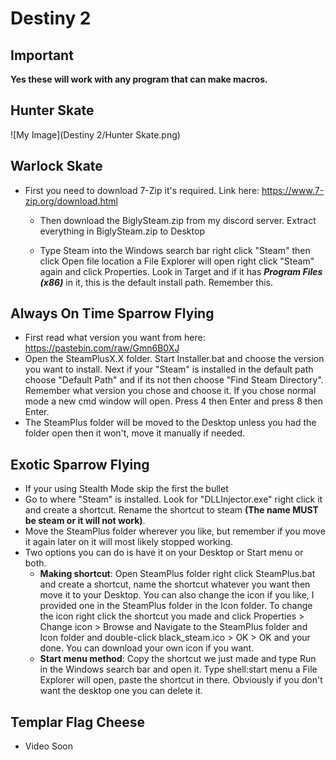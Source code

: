 # Destiny 2

  ## Important
  **Yes these will work with any program that can make macros.**

  ## Hunter Skate
  ![My Image](Destiny 2/Hunter Skate.png)
  
  ## Warlock Skate
  - First you need to download 7-Zip it's required.
	Link here: https://www.7-zip.org/download.html
	
	- Then download the BiglySteam.zip from my discord server. Extract everything in BiglySteam.zip to Desktop
	
	- Type Steam into the Windows search bar right click "Steam" then click Open file location a File Explorer will open right click "Steam" again and click Properties. Look in Target and if it has ***Program Files (x86)*** in it, this is the default install path. Remember this.
  
  ## Always On Time Sparrow Flying
  - First read what version you want from here: https://pastebin.com/raw/Gmn6B0XJ
  - Open the SteamPlusX.X folder. Start Installer.bat and choose the version you want to install. Next if your "Steam" is installed in the default path choose "Default Path" and if its not then choose "Find Steam Directory". Remember what version you chose and choose it. If you chose normal mode a new cmd window will open. Press 4 then Enter and press 8 then Enter.
  - The SteamPlus folder will be moved to the Desktop unless you had the folder open then it won't, move it manually if needed.
  
  ## Exotic Sparrow Flying
  - If your using Stealth Mode skip the first the bullet
  - Go to where "Steam" is installed. Look for "DLLInjector.exe" right click it and create a shortcut. Rename the shortcut to steam **(The name MUST be steam or it will not work)**.
  - Move the SteamPlus folder wherever you like, but remember if you move it again later on it will most likely stopped working.
  - Two options you can do is have it on your Desktop or Start menu or both.
	- **Making shortcut**: Open SteamPlus folder right click SteamPlus.bat and create a shortcut, name the shortcut whatever you want then move it to your Desktop. You can also change the icon if you like, I provided one in the SteamPlus folder in the Icon folder. To change the icon right click the shortcut you made and click Properties > Change icon > Browse and Navigate to the SteamPlus folder and Icon folder and double-click black_steam.ico > OK > OK and your done. You can download your own icon if you want.
	- **Start menu method**: Copy the shortcut we just made and type Run in the Windows search bar and open it. Type shell:start menu a File Explorer will open, paste the shortcut in there. Obviously if you don't want the desktop one you can delete it.
	
  ## Templar Flag Cheese
  - Video Soon